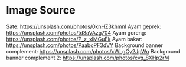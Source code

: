 # Image Source
Sate: https://unsplash.com/photos/0knHZ3khmnI
Ayam geprek: https://unsplash.com/photos/td3aVAzg704
Ayam goreng: https://unsplash.com/photos/P_z_xlMGuEk
Ayam bakar: https://unsplash.com/photos/PaaboPF3dVY
Background banner complement: https://unsplash.com/photos/xWLgCy2JpWo
Background banner complement 2: https://unsplash.com/photos/cvq_8XHp2rM

